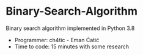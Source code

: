 # Binary-Search-Algorithm
Binary search algorithm implemented in Python 3.8

* Programmer: ch4tic - Eman Ćatić 
* Time to code: 15 minutes with some research  
